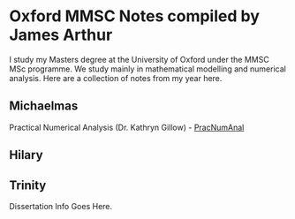 # Oxford MMSC Notes compiled by James Arthur

I study my Masters degree at the University of Oxford under the MMSC MSc
programme. We study mainly in mathematical modelling and numerical analysis.
Here are a collection of notes from my year here.

## Michaelmas
Practical Numerical Analysis (Dr. Kathryn Gillow) - [PracNumAnal](https://github.com/jamesa9283/OxfordMathsNotes/blob/main/Michaelmas/PracticalNumericalAnalysis/notes.pdf)

## Hilary


## Trinity
Dissertation Info Goes Here.